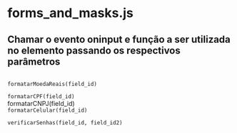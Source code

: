 # forms_and_masks.js

## Chamar o evento oninput e função a ser utilizada no elemento passando os respectivos parâmetros

<code>
formatarMoedaReais(field_id)
</code>

<code>
formatarCPF(field_id)
</code

<code>
formatarCNPJ(field_id)
</code>

<code>
formatarCelular(field_id)
</code>

<code>
verificarSenhas(field_id, field_id2)
<code>
